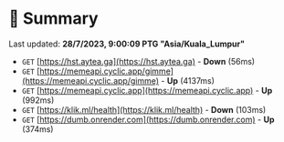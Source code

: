 # 📖 Summary
Last updated: **28/7/2023, 9:00:09 PTG "Asia/Kuala_Lumpur"**

- `GET` [https://hst.aytea.ga](https://hst.aytea.ga) - **Down** (56ms)
- `GET` [https://memeapi.cyclic.app/gimme](https://memeapi.cyclic.app/gimme) - **Up** (4137ms)
- `GET` [https://memeapi.cyclic.app](https://memeapi.cyclic.app) - **Up** (992ms)
- `GET` [https://klik.ml/health](https://klik.ml/health) - **Down** (103ms)
- `GET` [https://dumb.onrender.com](https://dumb.onrender.com) - **Up** (374ms)
